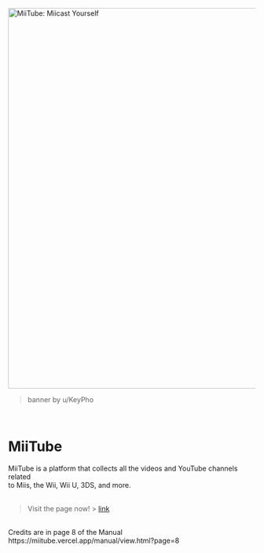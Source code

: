 <img width="2400" height="775" alt="MiiTube: Miicast Yourself" src="https://github.com/user-attachments/assets/f951d693-2e3f-400b-9b95-726fcd76fbe3" />

> banner by u/KeyPho

<br/>

# MiiTube
MiiTube is a platform that collects all the videos and YouTube channels related<br>
to Miis, the Wii, Wii U, 3DS, and more.<br><br>

> Visit the page now! > [link](https://miitube.vercel.app)
<br>
Credits are in page 8 of the Manual https://miitube.vercel.app/manual/view.html?page=8

